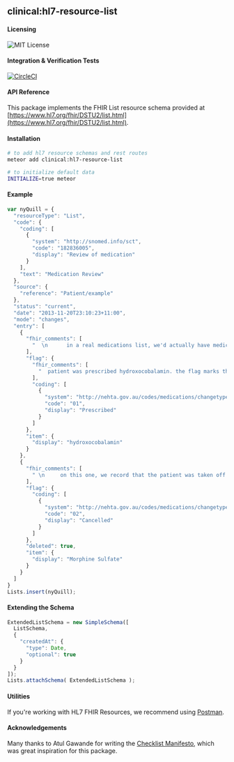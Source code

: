 ## clinical:hl7-resource-list  

#### Licensing  

![MIT License](https://img.shields.io/badge/license-MIT-blue.svg)

#### Integration & Verification Tests

[![CircleCI](https://circleci.com/gh/clinical-meteor/hl7-resource-list/tree/master.svg?style=svg)](https://circleci.com/gh/clinical-meteor/hl7-resource-list/tree/master)

#### API Reference  

This package implements the FHIR List resource schema provided at  [https://www.hl7.org/fhir/DSTU2/list.html](https://www.hl7.org/fhir/DSTU2/list.html).  


#### Installation  

````bash
# to add hl7 resource schemas and rest routes
meteor add clinical:hl7-resource-list

# to initialize default data
INITIALIZE=true meteor
````

#### Example   

```js
var nyQuill = {
  "resourceType": "List",
  "code": {
    "coding": [
      {
        "system": "http://snomed.info/sct",
        "code": "182836005",
        "display": "Review of medication"
      }
    ],
    "text": "Medication Review"
  },
  "source": {
    "reference": "Patient/example"
  },
  "status": "current",
  "date": "2013-11-20T23:10:23+11:00",
  "mode": "changes",
  "entry": [
    {
      "fhir_comments": [
        "  \n      in a real medications list, we'd actually have medication resources.\n      but this an example to demonstrate a changes list, so we'll just use \n      display  "
      ],
      "flag": {
        "fhir_comments": [
          "  patient was prescribed hydroxocobalamin. the flag marks this \n       as a prescription. Note that healthcare workers will now get into\n       a long debate the exact implication of \"prescribed\". That's why the\n       spec doesn't fix the flag values  "
        ],
        "coding": [
          {
            "system": "http://nehta.gov.au/codes/medications/changetype",
            "code": "01",
            "display": "Prescribed"
          }
        ]
      },
      "item": {
        "display": "hydroxocobalamin"
      }
    },
    {
      "fhir_comments": [
        " \n     on this one, we record that the patient was taken off morphine sulfate.\n     because not every system knows the flags, and the ensure there's no confusion,\n     if the flag implies that something was removed from the list, then the\n     deleted element must also be set \n   "
      ],
      "flag": {
        "coding": [
          {
            "system": "http://nehta.gov.au/codes/medications/changetype",
            "code": "02",
            "display": "Cancelled"
          }
        ]
      },
      "deleted": true,
      "item": {
        "display": "Morphine Sulfate"
      }
    }
  ]
}
Lists.insert(nyQuill);
```

#### Extending the Schema

```js
ExtendedListSchema = new SimpleSchema([
  ListSchema,
  {
    "createdAt": {
      "type": Date,
      "optional": true
    }
  }
]);
Lists.attachSchema( ExtendedListSchema );
```



#### Utilities  

If you're working with HL7 FHIR Resources, we recommend using [Postman](https://chrome.google.com/webstore/detail/postman/fhbjgbiflinjbdggehcddcbncdddomop?hl=en).


#### Acknowledgements     

Many thanks to Atul Gawande for writing the [Checklist Manifesto](http://atulgawande.com/book/the-checklist-manifesto/), which was great inspiration for this package.